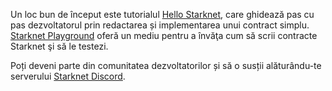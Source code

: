 Un loc bun de început este tutorialul [Hello Starknet](https://docs.starknet.io/documentation/), care ghidează pas cu pas dezvoltatorul prin redactarea și implementarea unui contract simplu. [Starknet Playground](https://starknet.io/playground/?lesson=starknet_contract) oferă un mediu pentru a învăţa cum să scrii contracte Starknet şi să le testezi. 

Poți deveni parte din comunitatea dezvoltatorilor și să o susții alăturându-te serverului [Starknet Discord](https://discord.com/invite/QypNMzkHbc).
